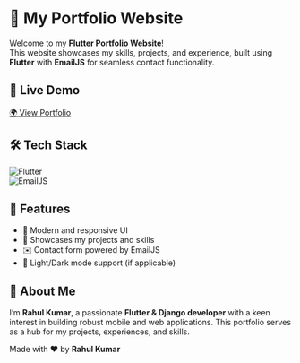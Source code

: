 # 🚀 My Portfolio Website  

Welcome to my **Flutter Portfolio Website**!  
This website showcases my skills, projects, and experience, built using **Flutter** with **EmailJS** for seamless contact functionality.  

## 🔗 Live Demo  
[🌍 View Portfolio](https://devrahul999.netlify.app)  

## 🛠️ Tech Stack  
![Flutter](https://img.shields.io/badge/Flutter-02569B?style=for-the-badge&logo=flutter&logoColor=white)  
![EmailJS](https://img.shields.io/badge/EmailJS-ff5e00?style=for-the-badge&logoColor=white)  

## 📌 Features  
- 🎨 Modern and responsive UI  
- 📂 Showcases my projects and skills  
- ✉️ Contact form powered by EmailJS  
- 🌙 Light/Dark mode support (if applicable)  

 

## 🌟 About Me  
I’m **Rahul Kumar**, a passionate **Flutter & Django developer** with a keen interest in building robust mobile and web applications. This portfolio serves as a hub for my projects, experiences, and skills.  


Made with ❤️ by **Rahul Kumar**  
